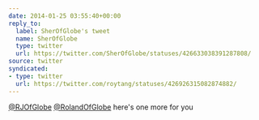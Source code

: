 ```yaml
---
date: 2014-01-25 03:55:40+00:00
reply_to:
  label: SherOfGlobe's tweet
  name: SherOfGlobe
  type: twitter
  url: https://twitter.com/SherOfGlobe/statuses/426633038391287808/
source: twitter
syndicated:
- type: twitter
  url: https://twitter.com/roytang/statuses/426926315082874882/
---
```


[@RJOfGlobe](https://twitter.com/RJOfGlobe/) [@RolandOfGlobe](https://twitter.com/RolandOfGlobe/) here's one more for you 
